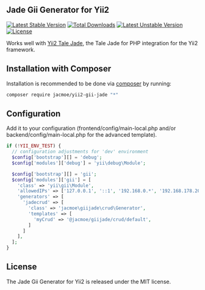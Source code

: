 ## Jade Gii Generator for Yii2

[![Latest Stable Version](https://poser.pugx.org/jacmoe/yii2-gii-jade/v/stable)](https://packagist.org/packages/jacmoe/yii2-gii-jade) [![Total Downloads](https://poser.pugx.org/jacmoe/yii2-gii-jade/downloads)](https://packagist.org/packages/jacmoe/yii2-gii-jade) [![Latest Unstable Version](https://poser.pugx.org/jacmoe/yii2-gii-jade/v/unstable)](https://packagist.org/packages/jacmoe/yii2-gii-jade) [![License](https://poser.pugx.org/jacmoe/yii2-gii-jade/license)](https://packagist.org/packages/jacmoe/yii2-gii-jade)

Works well with [Yii2 Tale Jade](https://bitbucket.org/jacmoe/yii2-tale-jade), the Tale Jade for PHP integration for the Yii2 framework.

## Installation with Composer

Installation is recommended to be done via [composer](https://getcomposer.org) by running:
```bash
composer require jacmoe/yii2-gii-jade "*"
```

## Configuration
Add it to your configuration (frontend/config/main-local.php and/or backend/config/main-local.php for the advanced template).

~~~php
if (!YII_ENV_TEST) {
  // configuration adjustments for 'dev' environment
  $config['bootstrap'][] = 'debug';
  $config['modules']['debug'] = 'yii\debug\Module';

  $config['bootstrap'][] = 'gii';
  $config['modules']['gii'] = [
    'class' => 'yii\gii\Module',
    'allowedIPs' => ['127.0.0.1', '::1', '192.168.0.*', '192.168.178.20'],
    'generators' => [
      'jadecrud' => [
        'class' => 'jacmoe\giijade\crud\Generator',
        'templates' => [
          'myCrud' => '@jacmoe/giijade/crud/default',
        ]
      ]
    ],
  ];
}
~~~

## License
The Jade Gii Generator for Yii2 is released under the MIT license.